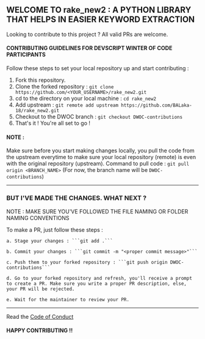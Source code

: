 ## WELCOME TO rake_new2 : A PYTHON LIBRARY THAT HELPS IN EASIER KEYWORD EXTRACTION

Looking to contribute to this project ? All valid PRs are welcome.

#### CONTRIBUTING GUIDELINES FOR DEVSCRIPT WINTER OF CODE PARTICIPANTS

Follow these steps to set your local repository up and start contributing :

1. Fork this repository.
2. Clone the forked repository : ```git clone https://github.com/<YOUR_USERNAME>/rake_new2.git```
3. cd to the directory on your local machine : ```cd rake_new2```
4. Add upstream : ```git remote add upstream https://github.com/BALaka-18/rake_new2.git```
5. Checkout to the DWOC branch : ```git checkout DWOC-contributions```
5. That's it ! You're all set to go !

#### NOTE : 
Make sure before you start making changes locally, you pull the code from the upstream everytime to make sure your local repository (remote) is even with the original repository (upstream).
Command to pull code : ```git pull origin <BRANCH_NAME>```  (For now, the branch name will be ```DWOC-contributions```)

_____________________________________________________________________________________________________________________________________________________________________________________________

### BUT I'VE MADE THE CHANGES. WHAT NEXT ?

NOTE : MAKE SURE YOU'VE FOLLOWED THE FILE NAMING OR FOLDER NAMING CONVENTIONS                                                                                     

To make a PR, just follow these steps :

    a. Stage your changes : ```git add .```
    
    b. Commit your changes : ```git commit -m "<proper commit message>"```
    
    c. Push them to your forked repository : ```git push origin DWOC-contributions```
    
    d. Go to your forked repository and refresh, you'll receive a prompt to create a PR. Make sure you write a proper PR description, else, your PR will be rejected.
    
    e. Wait for the maintainer to review your PR.
_____________________________________________________________________________________________________________________________________________________________________________________________

Read the [Code of Conduct](https://github.com/BALaka-18/rake_new2/blob/master/CODE_OF_CONDUCT.md)


#### HAPPY CONTRIBUTING !! 

